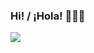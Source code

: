 ### Hi! / ¡Hola! 👋🇲🇽
<p>
  <a href="https://github.com/DenverCoder1/readme-typing-svg"><img src="[![Typing SVG](http://readme-typing-svg.herokuapp.com?color=%2336BCF7&width=500&lines=I'm+a+Software+Engineering+Student)](https://git.io/typing-svg)" /></a>
</p>
<!--
**martnjf/martnjf** is a ✨ _special_ ✨ repository because its `README.md` (this file) appears on your GitHub profile.

Here are some ideas to get you started:

- 🔭 I’m currently working on ...
- 🌱 I’m currently learning ...
- 👯 I’m looking to collaborate on ...
- 🤔 I’m looking for help with ...
- 💬 Ask me about ...
- 📫 How to reach me: ...
- 😄 Pronouns: ...
- ⚡ Fun fact: ...
-->
